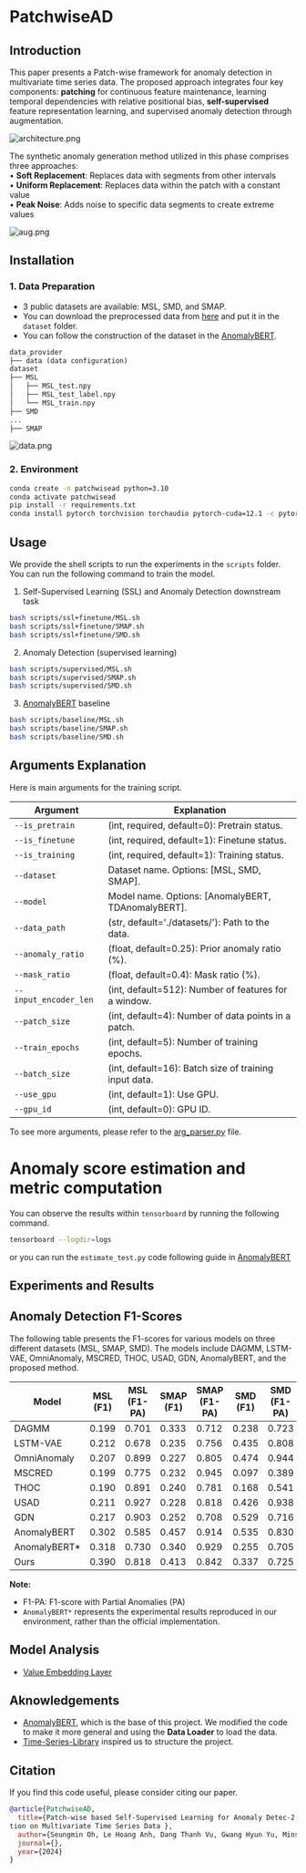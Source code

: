 # PatchwiseAD
## Introduction
This paper presents a Patch-wise framework for anomaly detection in multivariate time series data. 
The proposed approach integrates four key components: **patching** for continuous feature maintenance, 
learning temporal dependencies with relative positional bias, **self-supervised** feature representation learning, 
and supervised anomaly detection through augmentation.

![architecture.png](images/architecture.png)

The synthetic anomaly generation method utilized in this phase comprises three approaches:   
• **Soft Replacement**: Replaces data with segments from other intervals  
• **Uniform Replacement**: Replaces data within the patch with a constant value  
• **Peak Noise**: Adds noise to specific data segments to create extreme values  

![aug.png](images/aug.png)

## Installation
### 1. Data Preparation
- 3 public datasets are available: MSL, SMD, and SMAP.
- You can download the preprocessed data from [here](https://github.com/synapsespectrum/PatchwiseAD/releases/download/dataset/dataset.zip) and put it in the `dataset` folder.
- You can follow the construction of the dataset in the [AnomalyBERT](https://github.com/Jhryu30/AnomalyBERT/blob/main/utils/DATA_PREPARATION.md).

```markdown
data_provider
├── data (data configuration)
dataset
├── MSL
│   ├── MSL_test.npy
│   ├── MSL_test_label.npy
│   └── MSL_train.npy
├── SMD
...
├── SMAP
```

![data.png](images/data.png)

### 2. Environment
```bash
conda create -n patchwisead python=3.10
conda activate patchwisead
pip install -r requirements.txt
conda install pytorch torchvision torchaudio pytorch-cuda=12.1 -c pytorch -c nvidia
```

## Usage
We provide the shell scripts to run the experiments in the `scripts` folder. You can run the following command to train the model.
1. Self-Supervised Learning (SSL) and Anomaly Detection downstream task
```bash
bash scripts/ssl+finetune/MSL.sh
bash scripts/ssl+finetune/SMAP.sh
bash scripts/ssl+finetune/SMD.sh
```
2. Anomaly Detection (supervised learning)
```bash 
bash scripts/supervised/MSL.sh
bash scripts/supervised/SMAP.sh
bash scripts/supervised/SMD.sh
```
3. [AnomalyBERT](https://github.com/Jhryu30/AnomalyBERT) baseline
```bash
bash scripts/baseline/MSL.sh
bash scripts/baseline/SMAP.sh
bash scripts/baseline/SMD.sh
```

## Arguments Explanation
Here is main arguments for the training script.

| Argument              | Explanation                                                                 |
|-----------------------|-----------------------------------------------------------------------------|
| `--is_pretrain`       | (int, required, default=0): Pretrain status.                                |
| `--is_finetune`       | (int, required, default=1): Finetune status.                                |
| `--is_training`       | (int, required, default=1): Training status.                                |
| `--dataset`           | Dataset name. Options: [MSL, SMD, SMAP].                                    |
| `--model`             | Model name. Options: [AnomalyBERT, TDAnomalyBERT]. |
| `--data_path`         | (str, default='./datasets/'): Path to the data.                             |
| `--anomaly_ratio`     | (float, default=0.25): Prior anomaly ratio (%).                             |
| `--mask_ratio`        | (float, default=0.4): Mask ratio (%).                                       |
| `--input_encoder_len` | (int, default=512): Number of features for a window.                        |
| `--patch_size`        | (int, default=4): Number of data points in a patch.                         |
| `--train_epochs`      | (int, default=5): Number of training epochs.                                |
| `--batch_size`        | (int, default=16): Batch size of training input data.                       |
| `--use_gpu`           | (int, default=1): Use GPU.                                                  |
| `--gpu_id`            | (int, default=0): GPU ID.                                                   |


To see more arguments, please refer to the [arg_parser.py](utils/arg_parser.py) file.

# Anomaly score estimation and metric computation
You can observe the results within `tensorboard` by running the following command.
```bash
tensorboard --logdir=logs
```
or you can run the `estimate_test.py` code following guide in [AnomalyBERT](https://github.com/Jhryu30/AnomalyBERT?tab=readme-ov-file#anomaly-score-estimation-and-metric-computation)

## Experiments and Results

## Anomaly Detection F1-Scores

The following table presents the F1-scores for various models on three different datasets (MSL, SMAP, SMD). The models include DAGMM, LSTM-VAE, OmniAnomaly, MSCRED, THOC, USAD, GDN, AnomalyBERT, and the proposed method.

| Model          | MSL (F1) | MSL (F1-PA) | SMAP (F1) | SMAP (F1-PA) | SMD (F1) | SMD (F1-PA) |
|----------------|----------|-------------|-----------|--------------|----------|-------------|
| DAGMM          | 0.199    | 0.701       | 0.333     | 0.712        | 0.238    | 0.723       |
| LSTM-VAE       | 0.212    | 0.678       | 0.235     | 0.756        | 0.435    | 0.808       |
| OmniAnomaly    | 0.207    | 0.899       | 0.227     | 0.805        | 0.474    | 0.944       |
| MSCRED         | 0.199    | 0.775       | 0.232     | 0.945        | 0.097    | 0.389       |
| THOC           | 0.190    | 0.891       | 0.240     | 0.781        | 0.168    | 0.541       |
| USAD           | 0.211    | 0.927       | 0.228     | 0.818        | 0.426    | 0.938       |
| GDN            | 0.217    | 0.903       | 0.252     | 0.708        | 0.529    | 0.716       |
| AnomalyBERT    | 0.302    | 0.585       | 0.457     | 0.914        | 0.535    | 0.830       |
| AnomalyBERT*   | 0.318    | 0.730       | 0.340     | 0.929        | 0.255    | 0.705       |
| Ours           | 0.390    | 0.818       | 0.413     | 0.842        | 0.337    | 0.725       |

**Note:**
- F1-PA: F1-score with Partial Anomalies (PA)
- `AnomalyBERT*` represents the experimental results reproduced in our environment, rather than the official implementation.


## Model Analysis
- [Value Embedding Layer](visualization/compare_performance.ipynb)

## Aknowledgements
- [AnomalyBERT](https://github.com/Jhryu30/AnomalyBERT/tree/main/src), which is the base of this project. We modified the code to make it more general and using the **Data Loader** to load the data.
- [Time-Series-Library](https://github.com/thuml/Time-Series-Library) inspired us to structure the project.

## Citation
If you find this code useful, please consider citing our paper.
```bibtex
@article{PatchwiseAD,
  title={Patch-wise based Self-Supervised Learning for Anomaly Detec-2 
tion on Multivariate Time Series Data },
  author={Seungmin Oh, Le Hoang Anh, Dang Thanh Vu, Gwang Hyun Yu, Minsoo Hanh, Jinsul Kim},
  journal={},
  year={2024}
}
```
